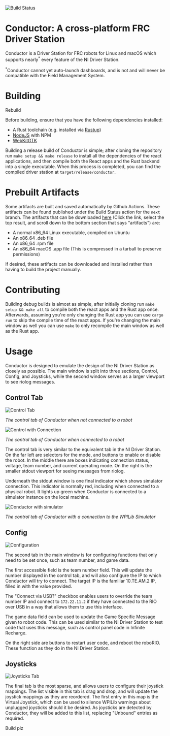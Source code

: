 ![Build Status](https://github.com/Redrield/Conductor/workflows/Build%20Status/badge.svg) 

# Conductor: A cross-platform FRC Driver Station

Conductor is a Driver Station for FRC robots for Linux and macOS which supports nearly<sup>*</sup> every feature of the NI Driver Station.

<sup>*</sup>Conductor cannot yet auto-launch dashboards, and is not and will never be compatible with the Field Management System. 

# Building

Rebuild

Before building, ensure that you have the following dependencies installed:

- A Rust toolchain (e.g. installed via [Rustup](https://rustup.rs))
- [NodeJS](https://nodejs.org) with NPM
- [WebKitGTK](https://webkitgtk.org/)

Building a release build of Conductor is simple; after cloning the repository run `make setup && make release` to install all the dependencies of the react applications, and then compile both the React apps and the Rust backend into a single executable. When this process is completed, you can find the compiled driver station at `target/release/conductor`. 

# Prebuilt Artifacts

Some artifacts are built and saved automatically by Github Actions. These artifacts can be found published under the Build Status action for the `next` branch.  The artifacts that can be downloaded [here](https://github.com/Redrield/Conductor/actions/workflows/ci.yml?query=branch%3Anext) (Click the link, select the top result, and scroll down to the bottom section that says "artifacts") are:

* A normal x86_64 Linux executable, compiled on Ubuntu
* An x86_64 .deb file
* An x86_64 .rpm file 
* An x86_64 macOS .app file (This is compressed in a tarball to preserve permissions)

If desired, these artifacts can be downloaded and installed rather than having to build the project manually.

# Contributing

Building debug builds is almost as simple, after initially cloning run `make setup && make all` to compile both the react apps and the Rust app once. Afterwards, assuming you're only changing the Rust app you can use `cargo run` to skip the compile time of the react apps. If you're changing the main window as well you can use `make` to only recompile the main window as well as the Rust app. 

# Usage

Conductor is designed to emulate the design of the NI Driver Station as closely as possible. The main window is split into three sections, Control, Config, and Joysticks, while the second window serves as a larger viewport to see riolog messages.

## Control Tab

![Control Tab](./images/Conductor.png)

*The control tab of Conductor when not connected to a robot*

![Control with Connection](./images/conductor-control-connected.png)

*The control tab of Conductor when connected to a robot*

The control tab is very similar to the equivalent tab in the NI Driver Station. On the far left are selectors for the mode, and buttons to enable or disable the robot. In the middle there are boxes indicating connection status, voltage, team number, and current operating mode. On the right is the smaller stdout viewport for seeing messages from riolog.

Underneath the stdout window is one final indicator which shows simulator connection. This indicator is normally red, including when connected to a physical robot. It lights up green when Conductor is connected to a simulator instance on the local machine. 

![Conductor with simulator](./images/conductor-simulator.png)

*The control tab of Conductor with a connection to the WPILib Simulator*

## Config

![Configuration](./images/conductor-config.png)

The second tab in the main window is for configuring functions that only need to be set once, such as team number, and game data.

The first accessible field is the team number field. This will update the number displayed in the control tab, and will also configure the IP to which Conductor will try to connect. The target IP is the familiar 10.TE.AM.2 IP, filled in with the value provided.

The "Connect via USB?" checkbox enables users to override the team number IP and connect to `172.22.11.2` if they have connected to the RIO over USB in a way that allows them to use this interface.

The game data field can be used to update the Game Specific Message given to robot code. This can be used similar to the NI Driver Station to test code that uses this message, such as control panel code in Infinite Recharge.

On the right side are buttons to restart user code, and reboot the roboRIO. These function as they do in the NI Driver Station.

## Joysticks

![Joysticks Tab](./images/conductor-joysticks.png)

The final tab is the most sparse, and allows users to configure their joystick mappings. The list visible in this tab is drag and drop, and will update the joystick mappings as they are reordered. The first entry in this map is the Virtual Joystick, which can be used to silence WPILib warnings about unplugged joysticks should it be desired. As joysticks are detected by Conductor, they will be added to this list, replacing "Unbound" entries as required.

Build plz
